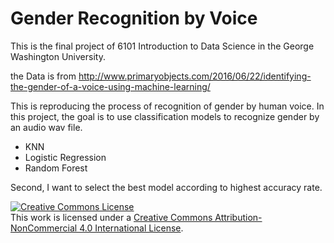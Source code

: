 # Gender Recognition by Voice

This is the final project of 6101 Introduction to Data Science in the George Washington University.

the Data is from http://www.primaryobjects.com/2016/06/22/identifying-the-gender-of-a-voice-using-machine-learning/

This is reproducing the process of recognition of gender by human voice. 
In this project, the goal is to use classification models to recognize gender by an audio wav file.  

- KNN
- Logistic Regression
- Random Forest 

Second, I want to select the best model according to highest accuracy rate.


<a rel="license" href="http://creativecommons.org/licenses/by-nc/4.0/"><img alt="Creative Commons License" style="border-width:0" src="https://i.creativecommons.org/l/by-nc/4.0/88x31.png" /></a><br />This work is licensed under a <a rel="license" href="http://creativecommons.org/licenses/by-nc/4.0/">Creative Commons Attribution-NonCommercial 4.0 International License</a>. 
